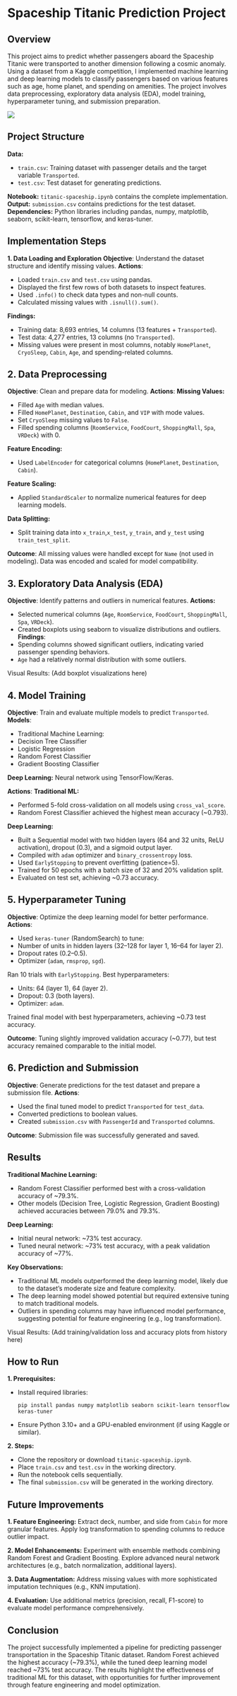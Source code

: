 # Spaceship Titanic Prediction Project
## Overview
This project aims to predict whether passengers aboard the Spaceship Titanic were transported to another dimension following a cosmic anomaly. Using a dataset from a Kaggle competition, I implemented machine learning and deep learning models to classify passengers based on various features such as age, home planet, and spending on amenities. The project involves data preprocessing, exploratory data analysis (EDA), model training, hyperparameter tuning, and submission preparation.

<div>
  <img src="eda&results/precision, recall, f1_score.png"> 
</div>

## Project Structure
**Data:** 
* `train.csv`: Training dataset with passenger details and the target variable  `Transported`.
* `test.csv`: Test dataset for generating predictions.

**Notebook:** `titanic-spaceship.ipynb` contains the complete implementation.
**Output:** `submission.csv` contains predictions for the test dataset.
**Dependencies:** Python libraries including pandas, numpy, matplotlib, seaborn, scikit-learn, tensorflow, and keras-tuner.

## Implementation Steps
**1. Data Loading and Exploration**
**Objective**: Understand the dataset structure and identify missing values.
**Actions**:
* Loaded `train.csv` and `test.csv` using pandas.
* Displayed the first few rows of both datasets to inspect features.
* Used `.info()` to check data types and non-null counts.
* Calculated missing values with `.isnull().sum()`.

**Findings:**
* Training data: 8,693 entries, 14 columns (13 features + `Transported`).
* Test data: 4,277 entries, 13 columns (no `Transported`).
* Missing values were present in most columns, notably `HomePlanet`, `CryoSleep`, `Cabin`, `Age`, and spending-related columns.

## 2. Data Preprocessing
**Objective**: Clean and prepare data for modeling.
**Actions**:
**Missing Values:**
* Filled `Age` with median values.
* Filled `HomePlanet`, `Destination`, `Cabin`, and `VIP` with mode values.
* Set `CryoSleep` missing values to `False`.
* Filled spending columns (`RoomService`, `FoodCourt`, `ShoppingMall`, `Spa`, `VRDeck`) with 0.

**Feature Encoding:**
* Used `LabelEncoder` for categorical columns (`HomePlanet`, `Destination`, `Cabin`).

**Feature Scaling:**
* Applied `StandardScaler` to normalize numerical features for deep learning models.

**Data Splitting:**
* Split training data into `x_train`,`x_test`, `y_train`, and `y_test` using `train_test_split`.

**Outcome**: All missing values were handled except for `Name` (not used in modeling). Data was encoded and scaled for model compatibility.

## 3. Exploratory Data Analysis (EDA)
**Objective**: Identify patterns and outliers in numerical features.
**Actions:**
* Selected numerical columns (`Age`, `RoomService`, `FoodCourt`, `ShoppingMall`, `Spa`, `VRDeck`).
* Created boxplots using seaborn to visualize distributions and outliers.
**Findings**:
* Spending columns showed significant outliers, indicating varied passenger spending behaviors.
* `Age` had a relatively normal distribution with some outliers.

Visual Results: (Add boxplot visualizations here)

## 4. Model Training
**Objective**: Train and evaluate multiple models to predict `Transported`.
**Models**:
* Traditional Machine Learning:
* Decision Tree Classifier
* Logistic Regression
* Random Forest Classifier
* Gradient Boosting Classifier

**Deep Learning:**
Neural network using TensorFlow/Keras.

**Actions**:
**Traditional ML:**
* Performed 5-fold cross-validation on all models using `cross_val_score`.
* Random Forest Classifier achieved the highest mean accuracy (~0.793).

**Deep Learning:**
* Built a Sequential model with two hidden layers (64 and 32 units, ReLU activation), dropout (0.3), and a sigmoid output layer.
* Compiled with `adam` optimizer and `binary_crossentropy` loss.
* Used `EarlyStopping` to prevent overfitting (patience=5).
* Trained for 50 epochs with a batch size of 32 and 20% validation split.
* Evaluated on test set, achieving ~0.73 accuracy.

## 5. Hyperparameter Tuning
**Objective**: Optimize the deep learning model for better performance.
**Actions**:
* Used `keras-tuner` (RandomSearch) to tune:
* Number of units in hidden layers (32–128 for layer 1, 16–64 for layer 2).
* Dropout rates (0.2–0.5).
* Optimizer (`adam`, `rmsprop`, `sgd`).

Ran 10 trials with `EarlyStopping`.
Best hyperparameters:
* Units: 64 (layer 1), 64 (layer 2).
* Dropout: 0.3 (both layers).
* Optimizer: `adam`.

Trained final model with best hyperparameters, achieving ~0.73 test accuracy.

**Outcome**: Tuning slightly improved validation accuracy (~0.77), but test accuracy remained comparable to the initial model.

## 6. Prediction and Submission
**Objective**: Generate predictions for the test dataset and prepare a submission file.
**Actions**:
* Used the final tuned model to predict `Transported` for `test_data`.
* Converted predictions to boolean values.
* Created `submission.csv` with `PassengerId` and `Transported` columns.

**Outcome**: Submission file was successfully generated and saved.

## Results
**Traditional Machine Learning:**
* Random Forest Classifier performed best with a cross-validation accuracy of ~79.3%.
* Other models (Decision Tree, Logistic Regression, Gradient Boosting) achieved accuracies between 79.0% and 79.3%.

**Deep Learning:**
* Initial neural network: ~73% test accuracy.
* Tuned neural network: ~73% test accuracy, with a peak validation accuracy of ~77%.

**Key Observations:**
* Traditional ML models outperformed the deep learning model, likely due to the dataset’s moderate size and feature complexity.
* The deep learning model showed potential but required extensive tuning to match traditional models.
* Outliers in spending columns may have influenced model performance, suggesting potential for feature engineering (e.g., log transformation).

Visual Results: (Add training/validation loss and accuracy plots from history here)

## How to Run
**1. Prerequisites:**
- Install required libraries:
  ```bash:
  pip install pandas numpy matplotlib seaborn scikit-learn tensorflow keras-tuner
  ```
- Ensure Python 3.10+ and a GPU-enabled environment (if using Kaggle or similar).

**2. Steps:**
- Clone the repository or download `titanic-spaceship.ipynb`.
- Place `train.csv` and `test.csv` in the working directory.
- Run the notebook cells sequentially.
- The final `submission.csv` will be generated in the working directory.

## Future Improvements
**1. Feature Engineering:**
Extract deck, number, and side from `Cabin` for more granular features.
Apply log transformation to spending columns to reduce outlier impact.

**2. Model Enhancements:**
Experiment with ensemble methods combining Random Forest and Gradient Boosting.
Explore advanced neural network architectures (e.g., batch normalization, additional layers).

**3. Data Augmentation:**
Address missing values with more sophisticated imputation techniques (e.g., KNN imputation).

**4. Evaluation:**
Use additional metrics (precision, recall, F1-score) to evaluate model performance comprehensively.

## Conclusion
The project successfully implemented a pipeline for predicting passenger transportation in the Spaceship Titanic dataset. Random Forest achieved the highest accuracy (~79.3%), while the tuned deep learning model reached ~73% test accuracy. The results highlight the effectiveness of traditional ML for this dataset, with opportunities for further improvement through feature engineering and model optimization.
